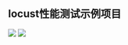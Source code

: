 ## locust性能测试示例项目

<img src="https://i.loli.net/2020/09/09/ylRTwfixQKvo1Nd.png">

<img src="https://i.loli.net/2020/09/09/mDObGl9PMpUi5uy.png">